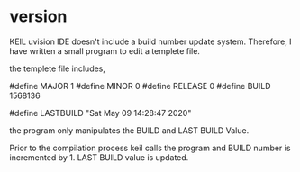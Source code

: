 # version
 
KEIL uvision IDE doesn't include a build number update system. 
Therefore, I have written a small program to edit a templete file.

the templete file includes,

#define MAJOR 1
#define MINOR 0
#define RELEASE 0
#define BUILD 1568136

#define LASTBUILD "Sat May 09 14:28:47 2020"

the program only manipulates the BUILD and LAST BUILD Value.

Prior to the compilation process keil calls the program and BUILD number is incremented by 1.
LAST BUILD value is updated.

